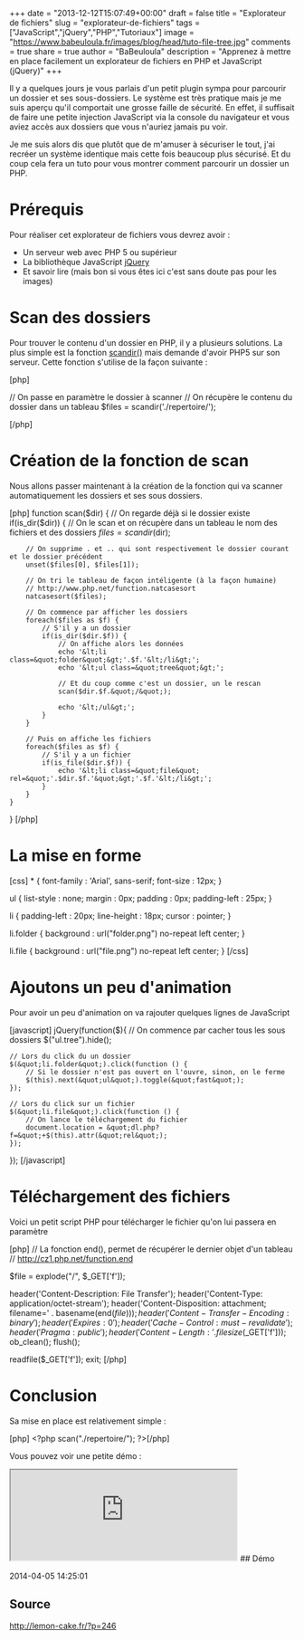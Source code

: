 +++
date = "2013-12-12T15:07:49+00:00"
draft = false
title = "Explorateur de fichiers"
slug = "explorateur-de-fichiers"
tags = ["JavaScript","jQuery","PHP","Tutoriaux"]
image = "https://www.babeuloula.fr/images/blog/head/tuto-file-tree.jpg"
comments = true
share = true
author = "BaBeuloula"
description = "Apprenez à mettre en place facilement un explorateur de fichiers en PHP et JavaScript (jQuery)"
+++

Il y a quelques jours je vous parlais d'un petit plugin sympa pour parcourir un dossier et ses sous-dossiers. Le système est très pratique mais je me suis aperçu qu'il comportait une grosse faille de sécurité. En effet, il suffisait de faire une petite injection JavaScript via la console du navigateur et vous aviez accès aux dossiers que vous n'auriez jamais pu voir.

Je me suis alors dis que plutôt que de m'amuser à sécuriser le tout, j'ai recréer un système identique mais cette fois beaucoup plus sécurisé. Et du coup cela fera un tuto pour vous montrer comment parcourir un dossier un PHP.
<div class="read-more"><!--more--></div>
<h1>Prérequis</h1>
Pour réaliser cet explorateur de fichiers vous devrez avoir :
<ul>
	<li>Un serveur web avec PHP 5 ou supérieur</li>
	<li>La bibliothèque JavaScript <a title="jQuery" href="http://www.jquery.com/" target="_blank">jQuery</a></li>
	<li>Et savoir lire (mais bon si vous êtes ici c'est sans doute pas pour les images)</li>
</ul>
<h1>Scan des dossiers</h1>
Pour trouver le contenu d'un dossier en PHP, il y a plusieurs solutions. La plus simple est la fonction <a title="scandir()" href="http://www.php.net/manual/fr/function.scandir.php" target="_blank">scandir()</a> mais demande d'avoir PHP5 sur son serveur. Cette fonction s'utilise de la façon suivante :

[php]

// On passe en paramètre le dossier à scanner
// On récupère le contenu du dossier dans un tableau
$files = scandir('./repertoire/');

[/php]
<h1>Création de la fonction de scan</h1>
Nous allons passer maintenant à la création de la fonction qui va scanner automatiquement les dossiers et ses sous dossiers.

[php]
function scan($dir) {
    // On regarde déjà si le dossier existe
    if(is_dir($dir)) {
        // On le scan et on récupère dans un tableau le nom des fichiers et des dossiers
        $files = scandir($dir);

        // On supprime . et .. qui sont respectivement le dossier courant et le dossier précédent
        unset($files[0], $files[1]);

        // On tri le tableau de façon intéligente (à la façon humaine)
        // http://www.php.net/function.natcasesort
        natcasesort($files);

        // On commence par afficher les dossiers
        foreach($files as $f) {
            // S'il y a un dossier
            if(is_dir($dir.$f)) {
                // On affiche alors les données
                echo '&lt;li class=&quot;folder&quot;&gt;'.$f.'&lt;/li&gt;';
                echo '&lt;ul class=&quot;tree&quot;&gt;';

                // Et du coup comme c'est un dossier, un le rescan
                scan($dir.$f.&quot;/&quot;);

                echo '&lt;/ul&gt;';
            }
        }

        // Puis on affiche les fichiers
        foreach($files as $f) {
            // S'il y a un fichier
            if(is_file($dir.$f)) {
                echo '&lt;li class=&quot;file&quot; rel=&quot;'.$dir.$f.'&quot;&gt;'.$f.'&lt;/li&gt;';
            }
        }
    }
}
[/php]
<h1>La mise en forme</h1>
[css]
* {
    font-family : 'Arial', sans-serif;
    font-size : 12px;
}

ul {
    list-style : none;
    margin : 0px;
    padding : 0px;
    padding-left : 25px;
}

li {
    padding-left : 20px;
    line-height : 18px;
    cursor : pointer;
}

li.folder {
    background : url(&quot;folder.png&quot;) no-repeat left center;
}

li.file {
    background : url(&quot;file.png&quot;) no-repeat left center;
}
[/css]
<h1>Ajoutons un peu d'animation</h1>
Pour avoir un peu d'animation on va rajouter quelques lignes de JavaScript

[javascript]
jQuery(function($){
    // On commence par cacher tous les sous dossiers
    $(&quot;ul.tree&quot;).hide();

    // Lors du click du un dossier
    $(&quot;li.folder&quot;).click(function () {
        // Si le dossier n'est pas ouvert on l'ouvre, sinon, on le ferme
        $(this).next(&quot;ul&quot;).toggle(&quot;fast&quot;);
    });

    // Lors du click sur un fichier
    $(&quot;li.file&quot;).click(function () {
        // On lance le téléchargement du fichier
        document.location = &quot;dl.php?f=&quot;+$(this).attr(&quot;rel&quot;);
    });
});
[/javascript]
<h1>Téléchargement des fichiers</h1>
Voici un petit script PHP pour télécharger le fichier qu'on lui passera en paramètre

[php]
// La fonction end(), permet de récupérer le dernier objet d'un tableau
// http://cz1.php.net/function.end

$file = explode(&quot;/&quot;, $_GET['f']);

header('Content-Description: File Transfer');
header('Content-Type: application/octet-stream');
header('Content-Disposition: attachment; filename=' . basename(end($file)));
header('Content-Transfer-Encoding: binary');
header('Expires: 0');
header('Cache-Control: must-revalidate');
header('Pragma: public');
header('Content-Length: ' . filesize($_GET['f']));
ob_clean();
flush();

readfile($_GET['f']);
exit;
[/php]
<h1>Conclusion</h1>
Sa mise en place est relativement simple :

[php]
&lt;?php
    scan(&quot;./repertoire/&quot;);
?&gt;[/php]

Vous pouvez voir une petite démo :

<iframe src="http://depot.babeuloula.fr/PHP_jQuery_FileTree/" height="160" width="400"></iframe>
## Démo

2014-04-05 14:25:01
## Source

http://lemon-cake.fr/?p=246